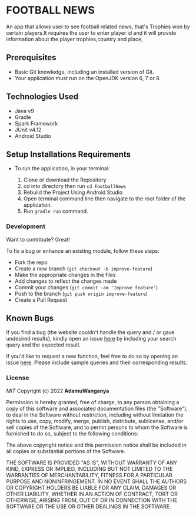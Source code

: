 # FOOTBALL NEWS

An app that allows user to see football related news, that's Trophies won by certain players.It requires the user to enter player id and it will provide information about the player trophies,country and place,

## Prerequisites

- Basic Git knowledge, including an installed version of Git.
- Your application must run on the OpenJDK version 6, 7 or 8.

## Technologies Used

- Java v9
- Gradle
- Spark Framework
- JUnit v4.12
- Android Studio


## Setup Installations Requirements
* To run the application, in your terminal:

    1. Clone or download the Repository
    2. cd into directory then run `cd FootballNews`
    3. Rebuild the Project Using Android Studio
    4. Open terminal command line then navigate to the root folder of the application.
    5. Run `gradle run` command.


### Development

Want to contribute? Great!

To fix a bug or enhance an existing module, follow these steps:

- Fork the repo
- Create a new branch (`git checkout -b improve-feature`)
- Make the appropriate changes in the files
- Add changes to reflect the changes made
- Commit your changes (`git commit -am 'Improve feature'`)
- Push to the branch (`git push origin improve-feature`)
- Create a Pull Request

## Known Bugs

If you find a bug (the website couldn't handle the query and / or gave undesired results), kindly open an issue [here](https://github.com/AdamuWanganya/FootballNews/issues/new) by including your search query and the expected result.

If you'd like to request a new function, feel free to do so by opening an issue [here](https://github.com/AdamuWanganya/FootballNews/issues/new). Please include sample queries and their corresponding results.

### License

*MIT*
Copyright (c) 2022 **AdamuWanganya**

Permission is hereby granted, free of charge, to any person obtaining a copy of this software and associated documentation files (the "Software"), to deal in the Software without restriction, including without limitation the rights to use, copy, modify, merge, publish, distribute, sublicense, and/or sell copies of the Software, and to permit persons to whom the Software is furnished to do so, subject to the following conditions:

The above copyright notice and this permission notice shall be included in all copies or substantial portions of the Software.

THE SOFTWARE IS PROVIDED "AS IS", WITHOUT WARRANTY OF ANY KIND, EXPRESS OR IMPLIED, INCLUDING BUT NOT LIMITED TO THE WARRANTIES OF MERCHANTABILITY, FITNESS FOR A PARTICULAR PURPOSE AND NONINFRINGEMENT. IN NO EVENT SHALL THE AUTHORS OR COPYRIGHT HOLDERS BE LIABLE FOR ANY CLAIM, DAMAGES OR OTHER LIABILITY, WHETHER IN AN ACTION OF CONTRACT, TORT OR OTHERWISE, ARISING FROM, OUT OF OR IN CONNECTION WITH THE SOFTWARE OR THE USE OR OTHER DEALINGS IN THE SOFTWARE.